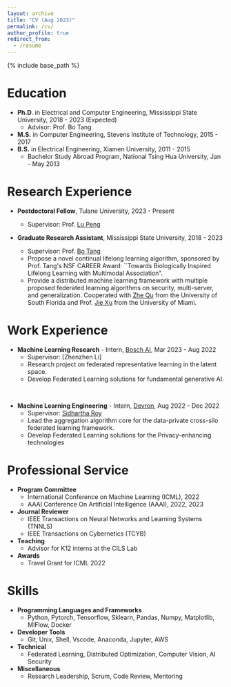```yaml
---
layout: archive
title: "CV (Aug 2023)"
permalink: /cv/
author_profile: true
redirect_from:
  - /resume
---
```


{% include base_path %}

Education
======
* **Ph.D**. in Electrical and Computer Engineering, Mississippi State University, 2018 - 2023 (Expected)
  * Advisor: Prof. Bo Tang
* **M.S.** in Computer Engineering, Stevens Institute of Technology, 2015 - 2017
* **B.S.** in Electrical Engineering, Xiamen University, 2011 - 2015
  * Bachelor Study Abroad Program, National Tsing Hua University, Jan - May 2013

Research Experience
======
* **Postdoctoral Fellow**, Tulane University, 2023 - Present
  * Supervisor: Prof. [Lu Peng](https://cs.tulane.edu/~lpeng3/) 

* **Graduate Research Assistant**, Mississippi State University, 2018 - 2023
  * Supervisor: Prof. [Bo Tang](https://my.ece.msstate.edu/faculty/tang/) 
  * Propose a novel continual lifelong learning algorithm, sponsored by Prof. Tang's NSF CAREER Award: ``Towards Biologically Inspired Lifelong Learning with Multimodal Association".
  * Provide a distributed machine learning framework with multiple proposed federated learning algorithms on security, multi-server, and generalization. Cooperated with [Zhe Qu](https://zhequ1992.github.io) from the University of South Florida and Prof. [Jie Xu](https://people.miami.edu/profile/jiexu@miami.edu) from the University of Miami.

Work Experience
======
* **Machine Learning Research** - Intern, [Bosch AI](https://www.bosch-ai.com/), Mar 2023 - Aug 2022 
  <!-- * March to August 2023 -->
  * Supervisor: [Zhenzhen Li]
  * Research project on federated representative learning in the latent space.
  * Develop Federated Learning solutions for fundamental generative AI.

<br/>

* **Machine Learning Engineering** - Intern, [Devron](https://devron.ai/), Aug 2022 - Dec 2022
  <!-- * August Decmember 2022 -->
  * Supervisor: [Sidhartha Roy](https://www.sidhartharoy.com/)
  * Lead the aggregation algorithm core for the data-private cross-silo federated learning framework.
  * Develop Federated Learning solutions for the Privacy-enhancing technologies



Professional Service
======
* **Program Committee**
  * International Conference on Machine Learning (ICML), 2022
  * AAAI Conference On Artificial Intelligence (AAAI), 2022, 2023
* **Journal Reviewer**
  * IEEE Transactions on Neural Networks and Learning Systems (TNNLS)
  * IEEE Transactions on Cybernetics (TCYB)
* **Teaching**
  * Advisor for K12 interns at the CILS Lab
* **Awards**
  * Travel Grant for ICML 2022

Skills
======
* **Programming Languages and Frameworks**
  * Python, Pytorch, Tensorflow, Sklearn, Pandas, Numpy, Matplotlib, MlFlow, Docker
* **Developer Tools**
  * Git, Unix, Shell, Vscode, Anaconda, Jupyter, AWS
* **Technical**
  * Federated Learning, Distributed Optimization, Computer Vision, AI Security
* **Miscellaneous**
  * Research Leadership, Scrum, Code Review, Mentoring
